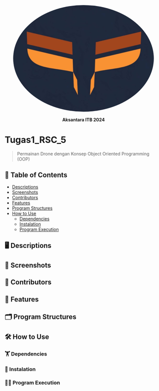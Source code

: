 <div align="center">
  <img src="./img/Aksantara.png" alt="Aksantara ITB 2024" width="450" style="border-radius: 50%";/>
  <p><b>Aksantara ITB 2024</b></p>
</div>

# Tugas1_RSC_5
> Permainan Drone dengan Konsep Object Oriented Programming (OOP)
## 📑 Table of Contents
  - [Descriptions](#%EF%B8%8F-descriptions)
  - [Screenshots](#-screenshots)
  - [Contributors](#-contributors)
  - [Features](#-features)
  - [Program Structures](#%EF%B8%8F-program-structures)
  - [How to Use](#%EF%B8%8F-how-to-use)
    - [Dependencies](#-dependencies)
    - [Instalation](#-instalation)
    - [Program Execution](#%EF%B8%8F-program-execution)

## 🖥️ Descriptions

## 📸 Screenshots

## 🪪 Contributors

## 📀 Features

## 🗂️ Program Structures

## 🛠️ How to Use

### 🏋 Dependencies

### 🔧 Instalation

### 🏃‍♂️ Program Execution